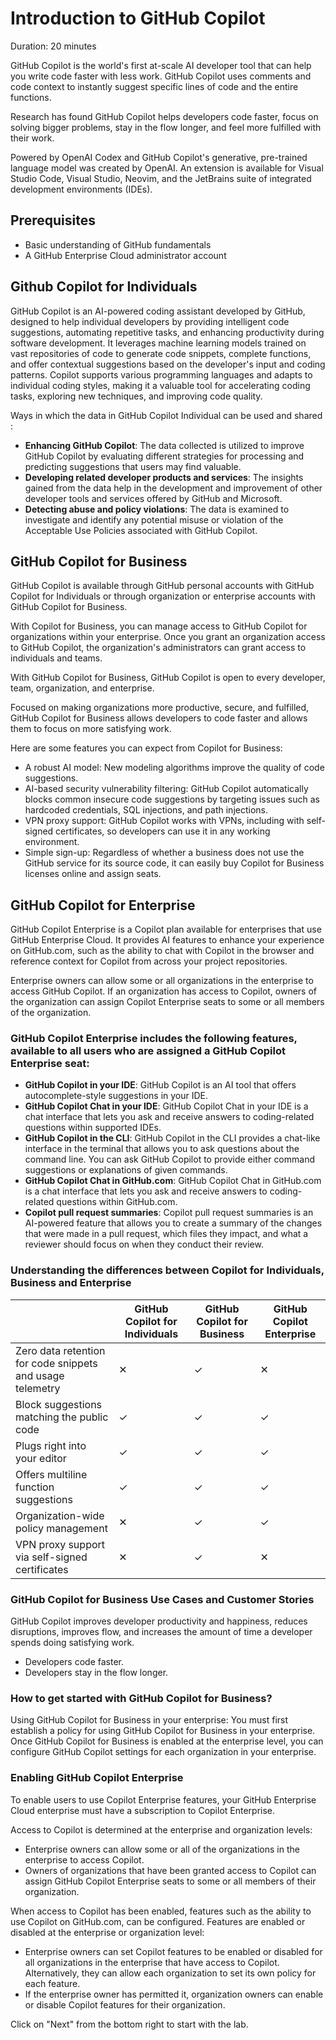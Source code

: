 # Introduction to GitHub Copilot

Duration: 20 minutes

GitHub Copilot is the world's first at-scale AI developer tool that can help you write code faster with less work. GitHub Copilot uses comments and code context to instantly suggest specific lines of code and the entire functions.

Research has found GitHub Copilot helps developers code faster, focus on solving bigger problems, stay in the flow longer, and feel more fulfilled with their work.

Powered by OpenAI Codex and GitHub Copilot's generative, pre-trained language model was created by OpenAI. An extension is available for Visual Studio Code, Visual Studio, Neovim, and the JetBrains suite of integrated development environments (IDEs).

## Prerequisites

 - Basic understanding of GitHub fundamentals
 - A GitHub Enterprise Cloud administrator account

## Github Copilot for Individuals

GitHub Copilot is an AI-powered coding assistant developed by GitHub, designed to help individual developers by providing intelligent code suggestions, automating repetitive tasks, and enhancing productivity during software development. It leverages machine learning models trained on vast repositories of code to generate code snippets, complete functions, and offer contextual suggestions based on the developer's input and coding patterns. Copilot supports various programming languages and adapts to individual coding styles, making it a valuable tool for accelerating coding tasks, exploring new techniques, and improving code quality.

Ways in which the data in GitHub Copilot Individual can be used and shared :

- **Enhancing GitHub Copilot**: The data collected is utilized to improve GitHub Copilot by evaluating different strategies for processing and predicting suggestions that users may find valuable.
- **Developing related developer products and services**: The insights gained from the data help in the development and improvement of other developer tools and services offered by GitHub and Microsoft.
- **Detecting abuse and policy violations**: The data is examined to investigate and identify any potential misuse or violation of the Acceptable Use Policies associated with GitHub Copilot.

## GitHub Copilot for Business

GitHub Copilot is available through GitHub personal accounts with GitHub Copilot for Individuals or through organization or enterprise accounts with GitHub Copilot for Business.

With Copilot for Business, you can manage access to GitHub Copilot for organizations within your enterprise. Once you grant an organization access to GitHub Copilot, the organization's administrators can grant access to individuals and teams.

With GitHub Copilot for Business, GitHub Copilot is open to every developer, team, organization, and enterprise.

Focused on making organizations more productive, secure, and fulfilled, GitHub Copilot for Business allows developers to code faster and allows them to focus on more satisfying work.

Here are some features you can expect from Copilot for Business:

 - A robust AI model: New modeling algorithms improve the quality of code suggestions.
 - AI-based security vulnerability filtering: GitHub Copilot automatically blocks common insecure code suggestions by targeting issues such as hardcoded credentials, SQL injections, and path injections.
 - VPN proxy support: GitHub Copilot works with VPNs, including with self-signed certificates, so developers can use it in any working environment.
 - Simple sign-up: Regardless of whether a business does not use the GitHub service for its source code, it can easily buy Copilot for Business licenses online and assign seats.

## GitHub Copilot for Enterprise

GitHub Copilot Enterprise is a Copilot plan available for enterprises that use GitHub Enterprise Cloud. It provides AI features to enhance your experience on GitHub.com, such as the ability to chat with Copilot in the browser and reference context for Copilot from across your project repositories.

Enterprise owners can allow some or all organizations in the enterprise to access GitHub Copilot. If an organization has access to Copilot, owners of the organization can assign Copilot Enterprise seats to some or all members of the organization.

### GitHub Copilot Enterprise includes the following features, available to all users who are assigned a GitHub Copilot Enterprise seat:

- **GitHub Copilot in your IDE**: GitHub Copilot is an AI tool that offers autocomplete-style suggestions in your IDE.
- **GitHub Copilot Chat in your IDE**: GitHub Copilot Chat in your IDE is a chat interface that lets you ask and receive answers to coding-related questions within supported IDEs.
- **GitHub Copilot in the CLI**: GitHub Copilot in the CLI provides a chat-like interface in the terminal that allows you to ask questions about the command line. You can ask GitHub Copilot to provide either command suggestions or explanations of given commands.
- **GitHub Copilot Chat in GitHub.com**: GitHub Copilot Chat in GitHub.com is a chat interface that lets you ask and receive answers to coding-related questions within GitHub.com.
- **Copilot pull request summaries**: Copilot pull request summaries is an AI-powered feature that allows you to create a summary of the changes that were made in a pull request, which files they impact, and what a reviewer should focus on when they conduct their review.

### Understanding the differences between Copilot for Individuals, Business and Enterprise


|                                                            | GitHub Copilot for Individuals |GitHub Copilot for Business | GitHub Copilot Enterprise |
| ---------------------------------------------------------- | --------------------------- | ------------------------------- | ------------- |
| Zero data retention for code snippets and usage telemetry	|             ✕              |              ✓                  |   ✕  |
| Block suggestions matching the public code                 	 |             ✓	             |               ✓              |   ✓   |
| Plugs right into your editor                            	 |             ✓	             |               ✓                 |    ✓  |
| Offers multiline function suggestions                   	 |             ✓	             |               ✓                 |   ✓   |
| Organization-wide policy management                     	 |             ✕	             |               ✓                 |   ✓   |
| VPN proxy support via self-signed certificates           	|             ✕	             |               ✓                 |  ✕    |

### GitHub Copilot for Business Use Cases and Customer Stories

GitHub Copilot improves developer productivity and happiness, reduces disruptions, improves flow, and increases the amount of time a developer spends doing satisfying work.

 - Developers code faster.
 - Developers stay in the flow longer.

### How to get started with GitHub Copilot for Business?

Using GitHub Copilot for Business in your enterprise: You must first establish a policy for using GitHub Copilot for Business in your enterprise. Once GitHub Copilot for Business is enabled at the enterprise level, you can configure GitHub Copilot settings for each organization in your enterprise.

### Enabling GitHub Copilot Enterprise

To enable users to use Copilot Enterprise features, your GitHub Enterprise Cloud enterprise must have a subscription to Copilot Enterprise.

Access to Copilot is determined at the enterprise and organization levels:

- Enterprise owners can allow some or all of the organizations in the enterprise to access Copilot.
- Owners of organizations that have been granted access to Copilot can assign GitHub Copilot Enterprise seats to some or all members of their organization. 

When access to Copilot has been enabled, features such as the ability to use Copilot on GitHub.com, can be configured. Features are enabled or disabled at the enterprise or organization level:

- Enterprise owners can set Copilot features to be enabled or disabled for all organizations in the enterprise that have access to Copilot. Alternatively, they can allow each organization to set its own policy for each feature.
- If the enterprise owner has permitted it, organization owners can enable or disable Copilot features for their organization.

Click on "Next" from the bottom right to start with the lab.

